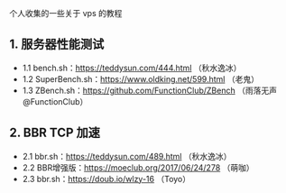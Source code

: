 个人收集的一些关于 vps 的教程

## 1. 服务器性能测试
- 1.1 bench.sh：https://teddysun.com/444.html （秋水逸冰）
- 1.2 SuperBench.sh：https://www.oldking.net/599.html （老鬼）
- 1.3 ZBench.sh：https://github.com/FunctionClub/ZBench （雨落无声@FunctionClub）

## 2. BBR TCP 加速
- 2.1 bbr.sh：https://teddysun.com/489.html （秋水逸冰）
- 2.2 BBR增强版：https://moeclub.org/2017/06/24/278 （萌咖）
- 2.3 bbr.sh：https://doub.io/wlzy-16 （Toyo）
